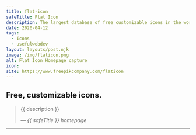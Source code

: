 ```yaml
---
title: flat-icon
safeTitle: Flat Icon
description: The largest database of free customizable icons in the world. Flaticon has more than a million icons in all formats, for all kind of projects, presentations, apps, websites, etc.
date: 2020-04-12
tags:
  - Icons
  - usefulwebdev
layout: layouts/post.njk
image: /img/flaticon.png
alt: Flat Icon Homepage capture
icon: 
site: https://www.freepikcompany.com/flaticon
---
```


<div class="box">

## Free, customizable icons.

<!-- <figure class="image">
<img alt="{{ alt }}" src="{{ image }}">
</figure> -->

> {{ description }}
>
> <cite>&mdash; {{ safeTitle }} homepage</cite>

</div>

---